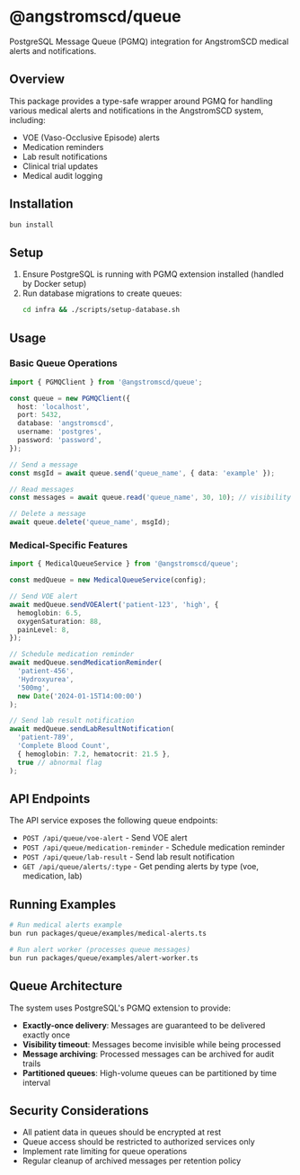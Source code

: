 # @angstromscd/queue

PostgreSQL Message Queue (PGMQ) integration for AngstromSCD medical alerts and notifications.

## Overview

This package provides a type-safe wrapper around PGMQ for handling various medical alerts and notifications in the AngstromSCD system, including:

- VOE (Vaso-Occlusive Episode) alerts
- Medication reminders
- Lab result notifications
- Clinical trial updates
- Medical audit logging

## Installation

```bash
bun install
```

## Setup

1. Ensure PostgreSQL is running with PGMQ extension installed (handled by Docker setup)
2. Run database migrations to create queues:
   ```bash
   cd infra && ./scripts/setup-database.sh
   ```

## Usage

### Basic Queue Operations

```typescript
import { PGMQClient } from '@angstromscd/queue';

const queue = new PGMQClient({
  host: 'localhost',
  port: 5432,
  database: 'angstromscd',
  username: 'postgres',
  password: 'password',
});

// Send a message
const msgId = await queue.send('queue_name', { data: 'example' });

// Read messages
const messages = await queue.read('queue_name', 30, 10); // visibility timeout: 30s, limit: 10

// Delete a message
await queue.delete('queue_name', msgId);
```

### Medical-Specific Features

```typescript
import { MedicalQueueService } from '@angstromscd/queue';

const medQueue = new MedicalQueueService(config);

// Send VOE alert
await medQueue.sendVOEAlert('patient-123', 'high', {
  hemoglobin: 6.5,
  oxygenSaturation: 88,
  painLevel: 8,
});

// Schedule medication reminder
await medQueue.sendMedicationReminder(
  'patient-456',
  'Hydroxyurea',
  '500mg',
  new Date('2024-01-15T14:00:00')
);

// Send lab result notification
await medQueue.sendLabResultNotification(
  'patient-789',
  'Complete Blood Count',
  { hemoglobin: 7.2, hematocrit: 21.5 },
  true // abnormal flag
);
```

## API Endpoints

The API service exposes the following queue endpoints:

- `POST /api/queue/voe-alert` - Send VOE alert
- `POST /api/queue/medication-reminder` - Schedule medication reminder
- `POST /api/queue/lab-result` - Send lab result notification
- `GET /api/queue/alerts/:type` - Get pending alerts by type (voe, medication, lab)

## Running Examples

```bash
# Run medical alerts example
bun run packages/queue/examples/medical-alerts.ts

# Run alert worker (processes queue messages)
bun run packages/queue/examples/alert-worker.ts
```

## Queue Architecture

The system uses PostgreSQL's PGMQ extension to provide:

- **Exactly-once delivery**: Messages are guaranteed to be delivered exactly once
- **Visibility timeout**: Messages become invisible while being processed
- **Message archiving**: Processed messages can be archived for audit trails
- **Partitioned queues**: High-volume queues can be partitioned by time interval

## Security Considerations

- All patient data in queues should be encrypted at rest
- Queue access should be restricted to authorized services only
- Implement rate limiting for queue operations
- Regular cleanup of archived messages per retention policy
